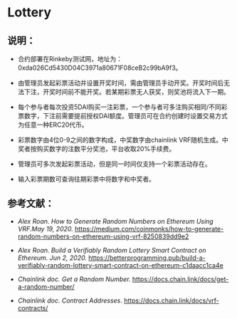 # Lottery
## 说明：
- 合约部署在Rinkeby测试网，地址为：0xda026Cd5430D04C3971a80671F08ceB2c99bA9f3。

- 由管理员发起彩票活动并设置开奖时间，需由管理员手动开奖。开奖时间后无法下注，开奖时间前不能开奖。若某期彩票无人获奖，则奖池将流入下一期。

- 每个参与者每次投资5DAI购买一注彩票，一个参与者可多注购买相同/不同彩票数字，下注前需要提前授权DAI额度。管理员可在合约创建时设置交易方式为任意一种ERC20代币。

- 彩票数字由4位0-9之间的数字构成，中奖数字由chainlink VRF随机生成。中奖者按购买数字的注数平分奖池，平台收取20%手续费。

- 管理员可多次发起彩票活动，但是同一时间仅支持一个彩票活动存在。

- 输入彩票期数可查询往期彩票中将数字和中奖者。



## 参考文献：
- *Alex Roan. How to Generate Random Numbers on Ethereum Using VRF.May 19, 2020.* https://medium.com/coinmonks/how-to-generate-random-numbers-on-ethereum-using-vrf-8250839dd9e2

- *Alex Roan. Build a Verifiably Random Lottery Smart Contract on Ethereum. Jun 2, 2020.* https://betterprogramming.pub/build-a-verifiably-random-lottery-smart-contract-on-ethereum-c1daacc1ca4e

- *Chainlink doc. Get a Random Number.* https://docs.chain.link/docs/get-a-random-number/

- *Chainlink doc. Contract Addresses*. https://docs.chain.link/docs/vrf-contracts/
